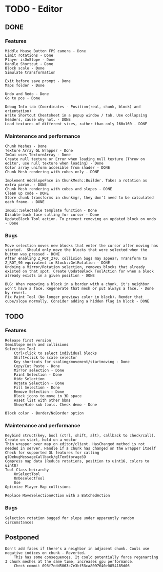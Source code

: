 # TODO - Editor

## DONE

### Features
    Middle Mouse Button FPS camera - Done
    Limit rotations - Done
    Player isOnSlope - Done
    Handle Shortcut - Done
    Block scale - Done
    Simulate transformation

    Exit before save prompt - Done
    Maps folder - Done
    
    Undo and Redo - Done
    Go to pos - Done

    Debug Info tab (Coordinates - Position(real, chunk, block) and orientation)
    Write Shortcut Cheatsheet in a popup window / tab. Use collapsing headers, cause why not. - DONE
    Load textures of different sizes, rather than only 160x160 - DONE

### Maintenance and performance

    Chunk Meshes - Done
    Texture Array GL Wrapper - Done
    ImGui uses TextureArray - Done
    Create null texture or Error when loading null texture (Throw on editor, use null texture when loading) - Done
    Color array uniform accesible from shader - DONE
    Chunk Mesh rendering with cubes only - DONE
    
    Implement AddSlopeFace in ChunkMesh::Builder. Takes a rotation as extra param. - DONE
    Chunk Mesh rendering with cubes and slopes - DONE
    Clean up code - DONE
    Store chunk transforms in chunkmgr, they don't need to be calculated each frame. - DONE

    ImGui::Selectable template function - Done
    Disable back face culling for cursor - Done
    UpdateBlock Tool action. To prevent removing an updated block on undo - Done

### Bugs
    Move selection moves new blocks that enter the cursor after moving has started.  Should only move the blocks that were selected when the button was pressed - DONE
    After enabling Z_ROT_270, collision bugs may appear; Transform to Z_ROT_90 equivalent in Block::GetRotation - DONE
    Undoing a Mirror/Rotation selection, removes blocks that already existed on that spot. Create UpdateBlock ToolAction for when a block already exists in a given position - DONE

    BUG: When removing a block in a border with a chunk. it's neighbor won't have a face. Regenerate that mesh or put always a face. - Done by revert.
    Fix Paint Tool (No longer previews color in block). Render that cube/slope normally. Consider adding a hidden flag in block - DONE

## TODO
### Features
    
    Release first version
    SemiSlope mesh and collisions
    Selection Tool
        Ctrl+click to select individual blocks
        Shift+click to scale selector
        Key shortcuts for scaling/movement/startmoving - Done
        Copy/Cut Paste - Done
        Mirror selection - Done
        Paint Selection - Done
        Hide Selection
        Rotate Selection - Done
        Fill Selection - Done
        Remove Selection - Done
        Block icons to move in 3D space
        Asset list with other bbms
        Show/Hide sub tools. Check demo - Done
    
    Block color - Border/NoBorder option

### Maintenance and performance
    Keybind struct(key, bool (ctrl, shift, alt), callback to check/call). Create on start, hold on a vector
    Thin wrapper over map on editor/client. HasChanged method is not needed in server. Handle if a chunk has changed on the wrapper itself
    Check for supported GL features for calling glDebugMessageCallback/glTexStorage3D
    Compress map data (Reduce rotations, position to uint16, colors to uint8)
    Tool Class heirarchy
        OnSelectTool
        OnDeselectTool
        Use
    Optimize Player-Map collisions

    Replace MoveSelectionAction with a BatchedAction

### Bugs
    Selection rotation bugged for slope under apparently random circumstances

## Postponed

    Don't add faces if there's a neighbor in adjacent chunk. Couls use negative indices on chunk - Reverted.
        This has some consequences. It could potentially force regenarting 3 chunk meshes at the same time, increases gpu performance.
        Check commit 096f7edd5063c7e3bf58ca8097640e0054185d06
